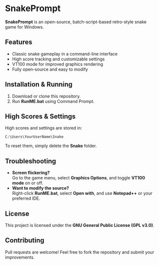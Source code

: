 # SnakePrompt  

**SnakePrompt** is an open-source, batch-script-based retro-style snake game for Windows.  

## Features  
- Classic snake gameplay in a command-line interface  
- High score tracking and customizable settings  
- VT100 mode for improved graphics rendering  
- Fully open-source and easy to modify  

## Installation & Running  
1. Download or clone this repository.  
2. Run **RunME.bat** using Command Prompt.  

## High Scores & Settings  
High scores and settings are stored in: 

`C:\Users\YourUserName\Snake`

To reset them, simply delete the **Snake** folder.  

## Troubleshooting  
- **Screen flickering?**  
  Go to the game menu, select **Graphics Options**, and toggle **VT100 mode** on or off.  
- **Want to modify the source?**  
  Right-click **RunME.bat**, select **Open with**, and use **Notepad++** or your preferred IDE.  

## License  
This project is licensed under the **GNU General Public License (GPL v3.0)**.  

## Contributing  
Pull requests are welcome! Feel free to fork the repository and submit your improvements.  

